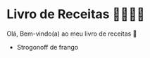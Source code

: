 # Livro de Receitas :man_cook::woman_cook:

Olá, Bem-vindo(a) ao meu livro de receitas :wave:

- Strogonoff de frango
